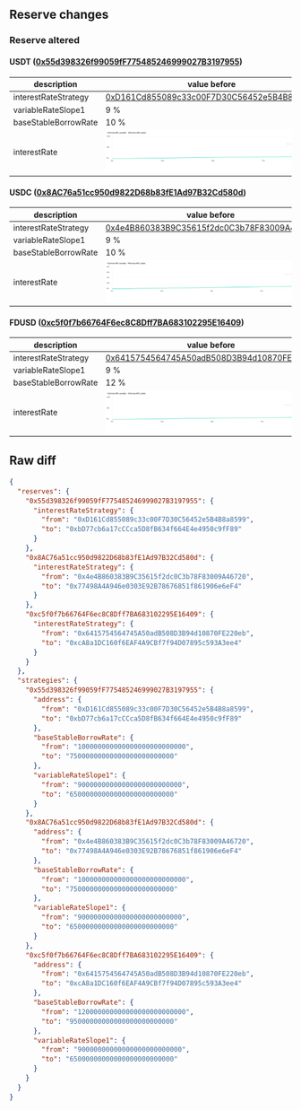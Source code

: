 ## Reserve changes

### Reserve altered

#### USDT ([0x55d398326f99059fF775485246999027B3197955](https://bscscan.com/address/0x55d398326f99059fF775485246999027B3197955))

| description | value before | value after |
| --- | --- | --- |
| interestRateStrategy | [0xD161Cd855089c33c00F7D30C56452e5B4B8a8599](https://bscscan.com/address/0xD161Cd855089c33c00F7D30C56452e5B4B8a8599) | [0xbD77cb6a17cCCca5D8fB634f664E4e4950c9fF89](https://bscscan.com/address/0xbD77cb6a17cCCca5D8fB634f664E4e4950c9fF89) |
| variableRateSlope1 | 9 % | 6.5 % |
| baseStableBorrowRate | 10 % | 7.5 % |
| interestRate | ![before](/.assets/37873366b6243351ce639fbe7aae4c7dc493837c.svg) | ![after](/.assets/04c1c99dbabc18d6bebd2f07db6d4538b83aa15a.svg) |

#### USDC ([0x8AC76a51cc950d9822D68b83fE1Ad97B32Cd580d](https://bscscan.com/address/0x8AC76a51cc950d9822D68b83fE1Ad97B32Cd580d))

| description | value before | value after |
| --- | --- | --- |
| interestRateStrategy | [0x4e4B860383B9C35615f2dc0C3b78F83009A46720](https://bscscan.com/address/0x4e4B860383B9C35615f2dc0C3b78F83009A46720) | [0x77498A4A946e0303E92B78676851f861906e6eF4](https://bscscan.com/address/0x77498A4A946e0303E92B78676851f861906e6eF4) |
| variableRateSlope1 | 9 % | 6.5 % |
| baseStableBorrowRate | 10 % | 7.5 % |
| interestRate | ![before](/.assets/dec94b431a4b31d8491ca55f34689472a1db5363.svg) | ![after](/.assets/ea66d0c728436b8a800d3d24e9258dcfab20b3e6.svg) |

#### FDUSD ([0xc5f0f7b66764F6ec8C8Dff7BA683102295E16409](https://bscscan.com/address/0xc5f0f7b66764F6ec8C8Dff7BA683102295E16409))

| description | value before | value after |
| --- | --- | --- |
| interestRateStrategy | [0x6415754564745A50adB508D3B94d10870FE220eb](https://bscscan.com/address/0x6415754564745A50adB508D3B94d10870FE220eb) | [0xcA8a1DC160f6EAF4A9CBf7f94D07895c593A3ee4](https://bscscan.com/address/0xcA8a1DC160f6EAF4A9CBf7f94D07895c593A3ee4) |
| variableRateSlope1 | 9 % | 6.5 % |
| baseStableBorrowRate | 12 % | 9.5 % |
| interestRate | ![before](/.assets/812f44501a2ebb0504e8c593df89bfbd88d04510.svg) | ![after](/.assets/d6f802d118e4eb8431b9995c835897f66d3abf7f.svg) |

## Raw diff

```json
{
  "reserves": {
    "0x55d398326f99059fF775485246999027B3197955": {
      "interestRateStrategy": {
        "from": "0xD161Cd855089c33c00F7D30C56452e5B4B8a8599",
        "to": "0xbD77cb6a17cCCca5D8fB634f664E4e4950c9fF89"
      }
    },
    "0x8AC76a51cc950d9822D68b83fE1Ad97B32Cd580d": {
      "interestRateStrategy": {
        "from": "0x4e4B860383B9C35615f2dc0C3b78F83009A46720",
        "to": "0x77498A4A946e0303E92B78676851f861906e6eF4"
      }
    },
    "0xc5f0f7b66764F6ec8C8Dff7BA683102295E16409": {
      "interestRateStrategy": {
        "from": "0x6415754564745A50adB508D3B94d10870FE220eb",
        "to": "0xcA8a1DC160f6EAF4A9CBf7f94D07895c593A3ee4"
      }
    }
  },
  "strategies": {
    "0x55d398326f99059fF775485246999027B3197955": {
      "address": {
        "from": "0xD161Cd855089c33c00F7D30C56452e5B4B8a8599",
        "to": "0xbD77cb6a17cCCca5D8fB634f664E4e4950c9fF89"
      },
      "baseStableBorrowRate": {
        "from": "100000000000000000000000000",
        "to": "75000000000000000000000000"
      },
      "variableRateSlope1": {
        "from": "90000000000000000000000000",
        "to": "65000000000000000000000000"
      }
    },
    "0x8AC76a51cc950d9822D68b83fE1Ad97B32Cd580d": {
      "address": {
        "from": "0x4e4B860383B9C35615f2dc0C3b78F83009A46720",
        "to": "0x77498A4A946e0303E92B78676851f861906e6eF4"
      },
      "baseStableBorrowRate": {
        "from": "100000000000000000000000000",
        "to": "75000000000000000000000000"
      },
      "variableRateSlope1": {
        "from": "90000000000000000000000000",
        "to": "65000000000000000000000000"
      }
    },
    "0xc5f0f7b66764F6ec8C8Dff7BA683102295E16409": {
      "address": {
        "from": "0x6415754564745A50adB508D3B94d10870FE220eb",
        "to": "0xcA8a1DC160f6EAF4A9CBf7f94D07895c593A3ee4"
      },
      "baseStableBorrowRate": {
        "from": "120000000000000000000000000",
        "to": "95000000000000000000000000"
      },
      "variableRateSlope1": {
        "from": "90000000000000000000000000",
        "to": "65000000000000000000000000"
      }
    }
  }
}
```